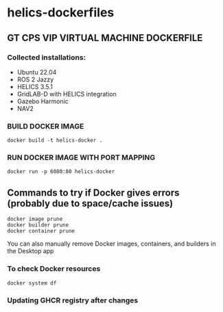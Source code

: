 # helics-dockerfiles

## GT CPS VIP VIRTUAL MACHINE DOCKERFILE

### Collected installations:
- Ubuntu 22.04
- ROS 2 Jazzy
- HELICS 3.5.1
- GridLAB-D with HELICS integration
- Gazebo Harmonic
- NAV2

### BUILD DOCKER IMAGE
```docker build -t helics-docker .```

### RUN DOCKER IMAGE WITH PORT MAPPING
```docker run -p 6080:80 helics-docker```

## Commands to try if Docker gives errors (probably due to space/cache issues)

```
docker image prune
docker builder prune
docker container prune
```

You can also manually remove Docker images, containers, and builders in the Desktop app

### To check Docker resources
```docker system df```

### Updating GHCR registry after changes
```
